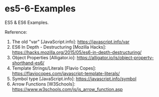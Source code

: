 # es5-6-Examples
ES5 &amp; ES6 Examples.

Reference:

  1. The old "var" [JavaScript.info]: https://javascript.info/var
  2. ES6 In Depth - Destructuring [Mozilla Hacks]: https://hacks.mozilla.org/2015/05/es6-in-depth-destructuring/
  3. Object Properties [Alligator.io]: https://alligator.io/js/object-property-shorthand-es6/
  4. Template Strings/Literals [Flavio Copes]: https://flaviocopes.com/javascript-template-literals/
  5. Symbol type [JavaScript.info]: https://javascript.info/symbol
  6. Arrow Functions [W3Schools]: https://www.w3schools.com/js/js_arrow_function.asp
